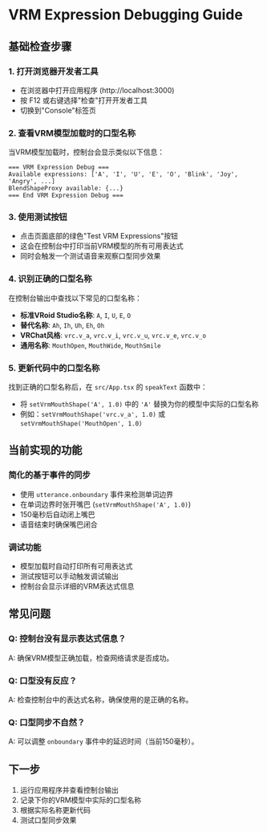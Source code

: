 # VRM Expression Debugging Guide

## 基础检查步骤

### 1. 打开浏览器开发者工具
- 在浏览器中打开应用程序 (http://localhost:3000)
- 按 F12 或右键选择"检查"打开开发者工具
- 切换到"Console"标签页

### 2. 查看VRM模型加载时的口型名称
当VRM模型加载时，控制台会显示类似以下信息：
```
=== VRM Expression Debug ===
Available expressions: ['A', 'I', 'U', 'E', 'O', 'Blink', 'Joy', 'Angry', ...]
BlendShapeProxy available: {...}
=== End VRM Expression Debug ===
```

### 3. 使用测试按钮
- 点击页面底部的绿色"Test VRM Expressions"按钮
- 这会在控制台中打印当前VRM模型的所有可用表达式
- 同时会触发一个测试语音来观察口型同步效果

### 4. 识别正确的口型名称
在控制台输出中查找以下常见的口型名称：
- **标准VRoid Studio名称**: `A`, `I`, `U`, `E`, `O`
- **替代名称**: `Ah`, `Ih`, `Uh`, `Eh`, `Oh`
- **VRChat风格**: `vrc.v_a`, `vrc.v_i`, `vrc.v_u`, `vrc.v_e`, `vrc.v_o`
- **通用名称**: `MouthOpen`, `MouthWide`, `MouthSmile`

### 5. 更新代码中的口型名称
找到正确的口型名称后，在 `src/App.tsx` 的 `speakText` 函数中：
- 将 `setVrmMouthShape('A', 1.0)` 中的 `'A'` 替换为你的模型中实际的口型名称
- 例如：`setVrmMouthShape('vrc.v_a', 1.0)` 或 `setVrmMouthShape('MouthOpen', 1.0)`

## 当前实现的功能

### 简化的基于事件的同步
- 使用 `utterance.onboundary` 事件来检测单词边界
- 在单词边界时张开嘴巴 (`setVrmMouthShape('A', 1.0)`)
- 150毫秒后自动闭上嘴巴
- 语音结束时确保嘴巴闭合

### 调试功能
- 模型加载时自动打印所有可用表达式
- 测试按钮可以手动触发调试输出
- 控制台会显示详细的VRM表达式信息

## 常见问题

### Q: 控制台没有显示表达式信息？
A: 确保VRM模型正确加载，检查网络请求是否成功。

### Q: 口型没有反应？
A: 检查控制台中的表达式名称，确保使用的是正确的名称。

### Q: 口型同步不自然？
A: 可以调整 `onboundary` 事件中的延迟时间（当前150毫秒）。

## 下一步
1. 运行应用程序并查看控制台输出
2. 记录下你的VRM模型中实际的口型名称
3. 根据实际名称更新代码
4. 测试口型同步效果 